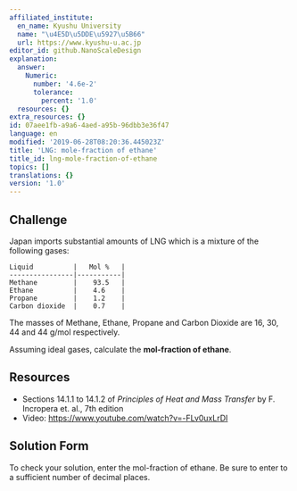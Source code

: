 ```yaml
---
affiliated_institute:
  en_name: Kyushu University
  name: "\u4E5D\u5DDE\u5927\u5B66"
  url: https://www.kyushu-u.ac.jp
editor_id: github.NanoScaleDesign
explanation:
  answer:
    Numeric:
      number: '4.6e-2'
      tolerance:
        percent: '1.0'
  resources: {}
extra_resources: {}
id: 07aee1fb-a9a6-4aed-a95b-96dbb3e36f47
language: en
modified: '2019-06-28T08:20:36.445023Z'
title: 'LNG: mole-fraction of ethane'
title_id: lng-mole-fraction-of-ethane
topics: []
translations: {}
version: '1.0'
---
```


## Challenge
Japan imports substantial amounts of LNG which is a mixture of the following gases:

    Liquid          |   Mol %   |
    ----------------|-----------|
    Methane         |    93.5   |
    Ethane          |    4.6    |
    Propane         |    1.2    |
    Carbon dioxide  |    0.7    |
    
The masses of Methane, Ethane, Propane and Carbon Dioxide are 16, 30, 44 and 44 g/mol respectively.

Assuming ideal gases, calculate the **mol-fraction of ethane**.

## Resources

- Sections 14.1.1 to 14.1.2 of *Principles of Heat and Mass Transfer* by F. Incropera et. al., 7th edition
- Video: https://www.youtube.com/watch?v=-FLv0uxLrDI

## Solution Form
To check your solution, enter the mol-fraction of ethane. Be sure to enter to a sufficient number of decimal places.
